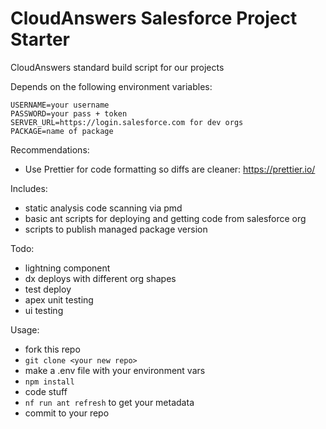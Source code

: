# CloudAnswers Salesforce Project Starter

CloudAnswers standard build script for our projects

Depends on the following environment variables:

    USERNAME=your username
    PASSWORD=your pass + token
    SERVER_URL=https://login.salesforce.com for dev orgs
    PACKAGE=name of package

Recommendations:

-   Use Prettier for code formatting so diffs are cleaner: https://prettier.io/

Includes:

-   static analysis code scanning via pmd
-   basic ant scripts for deploying and getting code from salesforce org
-   scripts to publish managed package version

Todo:

-   lightning component
-   dx deploys with different org shapes
-   test deploy
-   apex unit testing
-   ui testing

Usage:

-   fork this repo
-   `git clone <your new repo>`
-   make a .env file with your environment vars
-   `npm install`
-   code stuff
-   `nf run ant refresh` to get your metadata
-   commit to your repo
